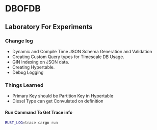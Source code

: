 # DBOFDB

## Laboratory For Experiments

### Change log 

- Dynamic and Compile Time JSON Schema Generation and Validation
- Creating Custom Query types for Timescale DB Usage.
- GIN Indexing on JSON data.
- Creating Hypertable.
- Debug Logging 

### Things Learned
-  Primary Key should be Partition Key in Hypertable
- Diesel Type can get Convulated on definition



#### Run Command To Get Trace info 

```bash
RUST_LOG=trace cargo run
```
